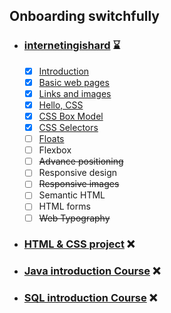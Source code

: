 ## Onboarding switchfully ##
- ### [internetingishard](https://github.com/IgnaceB/onboarding-switchfully/tree/main/internetingishard) :hourglass: ###
	- [x] [Introduction](https://github.com/IgnaceB/onboarding-switchfully/tree/main/internetingishard/introduction)
	- [x] [Basic web pages](https://github.com/IgnaceB/onboarding-switchfully/tree/main/internetingishard/basic_web_pages)
	- [x] [Links and images](https://github.com/IgnaceB/onboarding-switchfully/tree/main/internetingishard/links_and_images)
	- [x] [Hello, CSS](https://github.com/IgnaceB/onboarding-switchfully/tree/main/internetingishard/hello_css)
	- [x] [CSS Box Model](https://github.com/IgnaceB/onboarding-switchfully/tree/main/internetingishard/css_box_model)
	- [x] [CSS Selectors](https://github.com/IgnaceB/onboarding-switchfully/tree/main/internetingishard/css_selectors)
	- [ ] [Floats](https://github.com/IgnaceB/onboarding-switchfully/tree/main/internetingishard/floats)
	- [ ] Flexbox 
	- [ ] ~~Advance positioning~~ 
	- [ ] Responsive design
	- [ ] ~~Responsive images~~
	- [ ] Semantic HTML
	- [ ] HTML forms
	- [ ] ~~Web Typography~~
- ### [HTML & CSS project]() :x: ###
- ### [Java introduction Course]() :x: ###
- ### [SQL introduction Course]() :x: ###